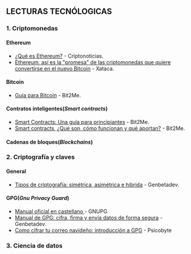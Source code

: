 ## LECTURAS TECNÓLOGICAS

### 1. Criptomonedas
#### Ethereum
- [¿Qué es Ethereum?](https://criptonoticias.com/informacion/que-es-ethereum/#axzz4iBhwtMsh) - Criptonoticias.
- [Ethereum, así es la "promesa" de las criptomonedas que quiere convertirse en el nuevo Bitcoin](https://www.xataka.com/otros/ethereum-el-nuevo-bitcoin-es-algo-mas-que-una-criptomoneda) - Xataca.

#### Bitcoin
- [Guía para Bitcoin](http://blog.bit2me.com/es/guia-bitcoin/) - Bit2Me.

#### Contratos inteligentes(*Smart contracts*)
- [Smart Contracts: Una guía para principiantes](http://blog.bit2me.com/es/smart-contracts/) - Bit2Me.
- [Smart contracts, ¿Qué son, cómo funcionan y qué aportan?](http://blog.bit2me.com/es/que-son-los-smart-contracts//) - Bit2Me.

#### Cadenas de bloques(*Blockchains*)

### 2. Criptografía y claves
  #### General
  - [Tipos de criptografía: simétrica, asimétrica e hibrida](https://www.genbetadev.com/seguridad-informatica/tipos-de-criptografia-simetrica-asimetrica-e-hibrida) - Genbetadev.

#### GPG(*Gnu Privacy Guard*)
  - [Manual oficial en castellano ](https://www.gnupg.org/gph/es/manual/book1.html) - GNUPG
  - [Manual de GPG: cifra, firma y envía datos de forma segura](https://www.genbetadev.com/seguridad-informatica/manual-de-gpg-cifra-y-envia-datos-de-forma-segura) - Genbetadev.
  - [Como cifrar tu correo navideño: introducción a GPG]() - Psicobyte

### 3. Ciencia de datos
